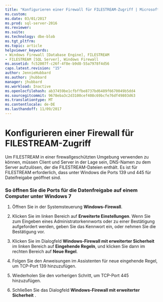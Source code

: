 ```yaml
---
title: "Konfigurieren einer Firewall für FILESTREAM-Zugriff | Microsoft-Dokumentation"
ms.custom: 
ms.date: 03/01/2017
ms.prod: sql-server-2016
ms.reviewer: 
ms.suite: 
ms.technology: dbe-blob
ms.tgt_pltfrm: 
ms.topic: article
helpviewer_keywords:
- Windows Firewall [Database Engine], FILESTREAM
- FILESTREAM [SQL Server], Windows Firewall
ms.assetid: fc52007f-c26f-4f8e-b9d8-55a7978f4d56
caps.latest.revision: "15"
author: JennieHubbard
ms.author: jhubbard
manager: jhubbard
ms.workload: Inactive
ms.openlocfilehash: ab37459be1cfbffbe8737bd6489f6670049b5dd4
ms.sourcegitcommit: 9678eba3c2d3100cef408c69bcfe76df49803d63
ms.translationtype: MT
ms.contentlocale: de-DE
ms.lasthandoff: 11/09/2017
---
```

# <a name="configure-a-firewall-for-filestream-access"></a>Konfigurieren einer Firewall für FILESTREAM-Zugriff
  Um FILESTREAM in einer firewallgeschützten Umgebung verwenden zu können, müssen Client und Server in der Lage sein, DNS-Namen zu dem Server aufzulösen, der die FILESTREAM-Dateien enthält. Es ist für FILESTREAM erforderlich, dass unter Windows die Ports 139 und 445 für Dateifreigabe geöffnet sind.  
  
### <a name="to-open-the-windows-file-sharing-ports-on-a-computer-that-is-running-windows-7"></a>So öffnen Sie die Ports für die Datenfreigabe auf einem Computer unter Windows 7  
  
1.  Öffnen Sie in der Systemsteuerung **Windows-Firewall**.  
  
2.  Klicken Sie im linken Bereich auf **Erweiterte Einstellungen**. Wenn Sie zum Eingeben eines Administratorkennworts oder zu einer Bestätigung aufgefordert werden, geben Sie das Kennwort ein, oder nehmen Sie die Bestätigung vor.  
  
3.  Klicken Sie im Dialogfeld **Windows-Firewall mit erweiterter Sicherheit** im linken Bereich auf **Eingehende Regeln**, und klicken Sie dann im rechten Bereich auf **Neue Regel**.  
  
4.  Folgen Sie den Anweisungen im Assistenten für neue eingehende Regel, um TCP-Port 139 hinzuzufügen.  
  
5.  Wiederholen Sie den vorherigen Schritt, um TCP-Port 445 hinzuzufügen.  
  
6.  Schließen Sie das Dialogfeld **Windows-Firewall mit erweiterter Sicherheit** .  
  
  
